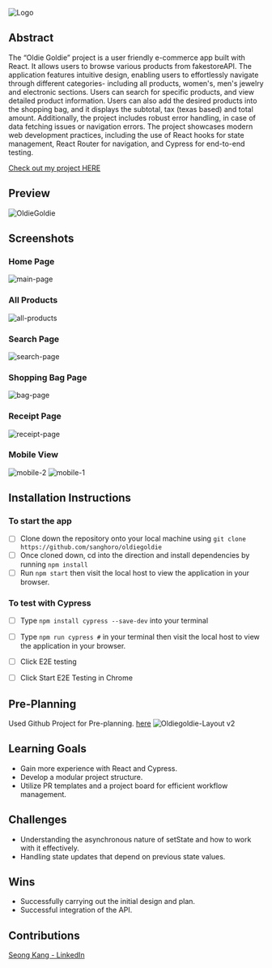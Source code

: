 ![Logo](https://github.com/user-attachments/assets/b2d5e8b3-b054-4d4a-9e83-49504a035633)


## Abstract
The “Oldie Goldie” project is a user friendly e-commerce app built with React. It allows users to browse various products from fakestoreAPI.
The application features intuitive design, enabling users to effortlessly navigate through different categories- including all products, women's, men's jewelry and electronic sections.
Users can search for specific products, and view detailed product information. Users can also add the desired products into the shopping bag, and it displays the subtotal, tax (texas based) and total amount.
Additionally, the project includes robust error handling, in case of data fetching issues or navigation errors. 
The project showcases modern web development practices, including the use of React hooks for state management, React Router for navigation, and Cypress for end-to-end testing. 

[Check out my project HERE](https://oldie-goldie-et65dg1lg-seongs-projects-6f1afc27.vercel.app/)

## Preview
![OldieGoldie](https://github.com/user-attachments/assets/d4b35a85-ff04-464c-8d03-278517f22039)


## Screenshots
### Home Page
![main-page](https://github.com/user-attachments/assets/f106c89a-c1ef-42b5-923e-81d1b3a3f44e)

### All Products
![all-products](https://github.com/user-attachments/assets/73d2b212-fa3b-4587-a659-c3f930a063ce)

### Search Page
![search-page](https://github.com/user-attachments/assets/00fd63cd-0e5d-486b-9823-2964086efd2b)

### Shopping Bag Page
![bag-page](https://github.com/user-attachments/assets/7dc08580-243d-4edf-ab68-feb82f4fe47f)

### Receipt Page
![receipt-page](https://github.com/user-attachments/assets/2e734ee2-e654-4a39-9093-6518b442e543)

### Mobile View
![mobile-2](https://github.com/user-attachments/assets/bc69a3b4-32b5-45b6-bfd6-a937f0190e19)
![mobile-1](https://github.com/user-attachments/assets/273e9c5b-008b-4a44-9763-aaf17162b249)


## Installation Instructions
### To start the app
- [ ]  Clone down the repository onto your local machine using `git clone https://github.com/sanghoro/oldiegoldie`
- [ ]  Once cloned down, cd into the direction and install dependencies by running `npm install`
- [ ]  Run `npm start` then visit the local host to view the application in your browser.

### To test with Cypress
- [ ]  Type `npm install cypress --save-dev` into your terminal
- [ ]  Type `npm run cypress #` in your terminal then visit the local host to view the application in your browser.
- [ ]  Click E2E testing
- [ ]  Click Start E2E Testing in Chrome


## Pre-Planning
Used Github Project for Pre-planning. [here](https://github.com/users/sanghoro/projects/13)
![Oldiegoldie-Layout v2](https://github.com/user-attachments/assets/be89b08b-c3f0-42da-b64d-f2ce74eab67e)



## Learning Goals
  * Gain more experience with React and Cypress.
  * Develop a modular project structure.
  * Utilize PR templates and a project board for efficient workflow management.
  
## Challenges
  * Understanding the asynchronous nature of setState and how to work with it effectively.
  * Handling state updates that depend on previous state values.
  
## Wins
* Successfully carrying out the initial design and plan.
* Successful integration of the API.

## Contributions
[Seong Kang - LinkedIn](https://www.linkedin.com/in/seong-kang/)
